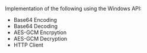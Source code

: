 Implementation of the following using the Windows API:
  - Base64 Encoding
  - Base64 Decoding
  - AES-GCM Encrpytion
  - AES-GCM Decryption
  - HTTP Client
